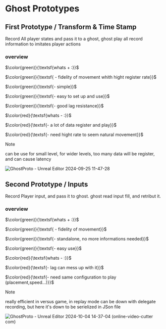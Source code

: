 # Ghost Prototypes

## First Prototype / Transform & Time Stamp

Record All player states and pass it to a ghost,
ghost play all record information to imitates player actions

### overview
$\color{green)}{\textsf{whats + :}}$

$\color{green)}{\textsf{ - fidelity of movement whith hight register rate}}$

$\color{green)}{\textsf{- simple}}$

$\color{green)}{\textsf{- easy to set up and use}}$

$\color{green)}{\textsf{- good lag resistance}}$

$\color{red}{\textsf{whats - :}}$

$\color{red}{\textsf{- a lot of data register and play}}$

$\color{red}{\textsf{- need hight rate to seem natural movement}}$



 > [!NOTE]
 > can be use for small level, 
 > for wider levels, too many data will be register, and can cause latency



![GhostProto - Unreal Editor 2024-09-25 11-47-28](https://github.com/user-attachments/assets/b6422097-11f2-4d2c-844c-b34a499b7a24)

## Second Prototype / Inputs

Record Player input, and pass it to ghost.
ghost read input fill, and retribut it.

### overview

$\color{green)}{\textsf{whats + :}}$

$\color{green)}{\textsf{ - fidelity of movement}}$

$\color{green)}{\textsf{- standalone, no more informations needed}}$

$\color{green)}{\textsf{- easy use}}$

$\color{red}{\textsf{whats - :}}$

$\color{red}{\textsf{-  lag can mess up with it}}$

$\color{red}{\textsf{- need same configuration to play (placement,speed...)}}$



>[!NOTE]
>really efficient in versus game, in replay mode
>can be down with delegate recording, but here it's down to be serielized in JSon file

![GhostProto - Unreal Editor 2024-10-04 14-37-04 (online-video-cutter com)](https://github.com/user-attachments/assets/88e0d73b-3e59-4861-9436-d6a71067505b)





